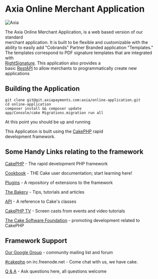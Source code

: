 Axia Online Merchant Application                                                                                           
=======                                                                                                                    
                                                                                                                           
![Axia](http://www.axiapayments.com/wp-content/themes/axiapayments/images/axia-logo.svg)                                   
                                                                                                                           
The Axia Online Merchant Application, is a web based version of our standard                                               
merchant application.  It is built to be flexible and customizable with the                                                
ability to easily add "Cobrands" Partner Branded application "Templates."                                                  
The templates correspond to PDF signature templates that are integrated with                                               
[RightSignature](https://rightsignature.com).  This application also provides a                                            
basic [RestAPI](https://redmine.axiapayments.com/projects/onlineapp/wiki/Application_Programming_Interface) to allow merchants to programmatically create new applications
                                                                                                                           
                                                                                                                           
Building the Application                                                                                                   
----------------                                                                                                           
                                                                                                                           
```                                                                                                                        
git clone git@git.axiapayments.com:axia/online-application.git                                                             
cd online-application                                                                                                      
composer install && composer update
app/Console/cake Migrations.migration run all                                                                              
```                                                                                                                        
                                                                                                                           
At this point you should be up and running                                                                                 
                                                                                                                           
This Application is built using the [CakePHP](http://www.cakephp.org) rapid                                                
development framework.                                                                                                     
                                                                                                                           
Some Handy Links relating to the framework                                                                                 
----------------                                                                                                           
                                                                                                                           
[CakePHP](http://www.cakephp.org) - The rapid development PHP framework                                                    
                                                                                                                           
[Cookbook](http://book.cakephp.org) - THE Cake user documentation; start learning here!                                    
                                                                                                                           
[Plugins](http://plugins.cakephp.org/) - A repository of extensions to the framework                                       
                                                                                                                           
[The Bakery](http://bakery.cakephp.org) - Tips, tutorials and articles                                                     
                                                                                                                           
[API](http://api.cakephp.org) - A reference to Cake's classes                                                              
                                                                                                                           
[CakePHP TV](http://tv.cakephp.org) - Screen casts from events and video tutorials                                         
                                                                                                                           
[The Cake Software Foundation](http://cakefoundation.org/) - promoting development related to CakePHP                      
                                                                                                                           
Framework Support                                                                                                          
------------                                                                                                               
                                                                                                                           
[Our Google Group](http://groups.google.com/group/cake-php) - community mailing list and forum                             
                                                                                                                           
[#cakephp](http://webchat.freenode.net/?channels=#cakephp) on irc.freenode.net - Come chat with us, we have cake.          
                                                                                                                           
[Q & A](http://ask.cakephp.org/) - Ask questions here, all questions welcome
